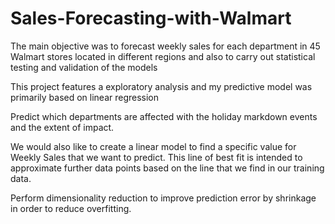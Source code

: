 # Sales-Forecasting-with-Walmart


The main objective was to forecast weekly sales for each department in 45 Walmart stores located in different regions and also to carry out statistical testing and validation of the models

This project features a exploratory analysis and my predictive model was primarily based on linear regression

Predict which departments are affected with the holiday markdown events and the extent of impact.

We would also like to create a linear model to find a specific value for Weekly Sales that we want to predict. This line of best fit is intended to approximate further data points based on the line that we find in our training data.

Perform dimensionality reduction to improve prediction error by shrinkage in order to reduce overfitting.
